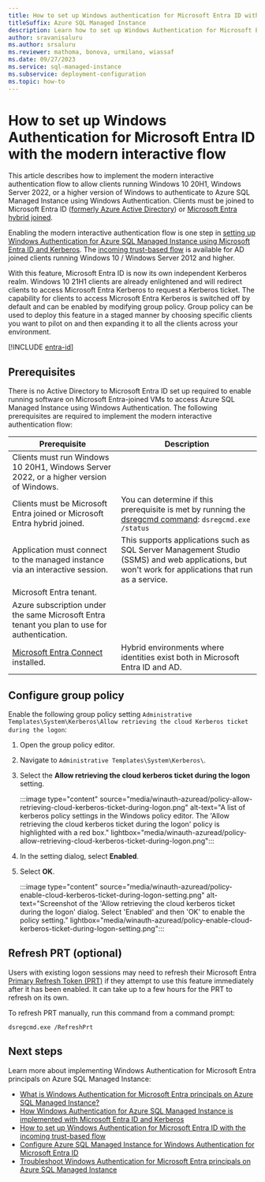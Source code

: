 ```yaml
---
title: How to set up Windows authentication for Microsoft Entra ID with the modern interactive flow
titleSuffix: Azure SQL Managed Instance
description: Learn how to set up Windows Authentication for Microsoft Entra ID with the modern interactive flow.
author: sravanisaluru
ms.author: srsaluru
ms.reviewer: mathoma, bonova, urmilano, wiassaf
ms.date: 09/27/2023
ms.service: sql-managed-instance
ms.subservice: deployment-configuration
ms.topic: how-to
---
```


# How to set up Windows Authentication for Microsoft Entra ID with the modern interactive flow 

This article describes how to implement the modern interactive authentication flow to allow clients running Windows 10 20H1, Windows Server 2022, or a higher version of Windows to authenticate to Azure SQL Managed Instance using Windows Authentication. Clients must be joined to Microsoft Entra ID ([formerly Azure Active Directory](/entra/fundamentals/new-name)) or [Microsoft Entra hybrid joined](/azure/active-directory/devices/how-to-hybrid-join).

Enabling the modern interactive authentication flow is one step in [setting up Windows Authentication for Azure SQL Managed Instance using Microsoft Entra ID and Kerberos](winauth-azuread-setup.md). The [incoming trust-based flow](winauth-azuread-setup-incoming-trust-based-flow.md) is available for AD joined clients running Windows 10 / Windows Server 2012 and higher.

With this feature, Microsoft Entra ID is now its own independent Kerberos realm. Windows 10 21H1 clients are already enlightened and will redirect clients to access Microsoft Entra Kerberos to request a Kerberos ticket. The capability for clients to access Microsoft Entra Kerberos is switched off by default and can be enabled by modifying group policy. Group policy can be used to deploy this feature in a staged manner by choosing specific clients you want to pilot on and then expanding it to all the clients across your environment.

[!INCLUDE [entra-id](../includes/entra-id.md)]

## Prerequisites

There is no Active Directory to Microsoft Entra ID set up required to enable running software on Microsoft Entra-joined VMs to access Azure SQL Managed Instance using Windows Authentication. The following prerequisites are required to implement the modern interactive authentication flow:

|Prerequisite  |Description  |
|---------|---------|
|Clients must run Windows 10 20H1, Windows Server 2022, or a higher version of Windows. |         |
|Clients must be Microsoft Entra joined or Microsoft Entra hybrid joined. |  You can determine if this prerequisite is met by running the [dsregcmd command](/azure/active-directory/devices/troubleshoot-device-dsregcmd): `dsregcmd.exe /status` |
|Application must connect to the managed instance via an interactive session. | This supports applications such as SQL Server Management Studio (SSMS) and web applications, but won't work for applications that run as a service. |
|Microsoft Entra tenant. |         |
|Azure subscription under the same Microsoft Entra tenant you plan to use for authentication.|         |
| [Microsoft Entra Connect](/azure/active-directory/hybrid/whatis-azure-ad-connect) installed. | Hybrid environments where identities exist both in Microsoft Entra ID and AD. |



## Configure group policy

Enable the following group policy setting `Administrative Templates\System\Kerberos\Allow retrieving the cloud Kerberos ticket during the logon`:

1. Open the group policy editor.
1. Navigate to `Administrative Templates\System\Kerberos\`.
1. Select the **Allow retrieving the cloud kerberos ticket during the logon** setting.

    :::image type="content" source="media/winauth-azuread/policy-allow-retrieving-cloud-kerberos-ticket-during-logon.png" alt-text="A list of kerberos policy settings in the Windows policy editor. The 'Allow retrieving the cloud kerberos ticket during the logon' policy is highlighted with a red box."  lightbox="media/winauth-azuread/policy-allow-retrieving-cloud-kerberos-ticket-during-logon.png":::

1. In the setting dialog, select **Enabled**.
1. Select **OK**.

    :::image type="content" source="media/winauth-azuread/policy-enable-cloud-kerberos-ticket-during-logon-setting.png" alt-text="Screenshot of the 'Allow retrieving the cloud kerberos ticket during the logon' dialog. Select 'Enabled' and then 'OK' to enable the policy setting."  lightbox="media/winauth-azuread/policy-enable-cloud-kerberos-ticket-during-logon-setting.png":::
    
## Refresh PRT (optional)

Users with existing logon sessions may need to refresh their Microsoft Entra [Primary Refresh Token (PRT)](/azure/active-directory/devices/concept-primary-refresh-token) if they attempt to use this feature immediately after it has been enabled. It can take up to a few hours for the PRT to refresh on its own.

To refresh PRT manually, run this command from a command prompt:

``` dos
dsregcmd.exe /RefreshPrt
```

## Next steps

Learn more about implementing Windows Authentication for Microsoft Entra principals on Azure SQL Managed Instance:

- [What is Windows Authentication for Microsoft Entra principals on Azure SQL Managed Instance?](winauth-azuread-overview.md)
- [How Windows Authentication for Azure SQL Managed Instance is implemented with Microsoft Entra ID and Kerberos](winauth-implementation-aad-kerberos.md)
- [How to set up Windows Authentication for Microsoft Entra ID with the incoming trust-based flow](winauth-azuread-setup-incoming-trust-based-flow.md)
- [Configure Azure SQL Managed Instance for Windows Authentication for Microsoft Entra ID](winauth-azuread-kerberos-managed-instance.md)
- [Troubleshoot Windows Authentication for Microsoft Entra principals on Azure SQL Managed Instance](winauth-azuread-troubleshoot.md)
